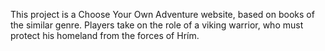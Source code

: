 This project is a Choose Your Own Adventure website, based on books of the similar genre. Players take on the role of a viking warrior, who must protect his homeland from the forces of Hrím.   